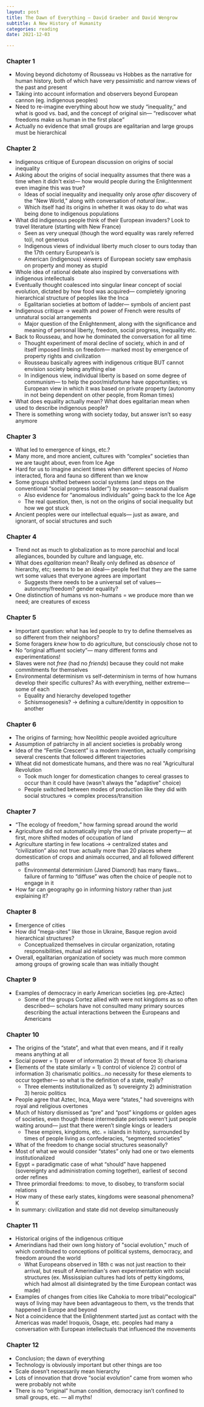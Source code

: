 ```yaml
---
layout: post
title: The Dawn of Everything — David Graeber and David Wengrow
subtitle: A New History of Humanity
categories: reading
date: 2021-12-03

---
```


### Chapter 1

- Moving beyond dichotomy of Rousseau vs Hobbes as the narrative for human history, both of which have very pessimistic and narrow views of the past and present
- Taking into account information and observers beyond European cannon (eg. indigenous peoples)
- Need to re-imagine everything about how we study “inequality,” and what is good vs. bad, and the concept of original sin— “rediscover what freedoms make us human in the first place”
- Actually no evidence that small groups are egalitarian and large groups must be hierarchical

### Chapter 2

- Indigenous critique of European discussion on origins of social inequality
- Asking about the origins of social inequality assumes that there was a time when it didn't exist— how would people during the Enlightenment even imagine this was true?
    - Ideas of social inequality and inequality only arose *after* discovery of the "New World," along with conversation of *natural law...*
    - Which itself had its origins in whether it was okay to do what was being done to indigenous populations
- What did indigenous people think of their European invaders? Look to travel literature (starting with New France)
    - Seen as very unequal (though the word equality was rarely referred to)l, not generous
    - Indigenous views of individual liberty  much closer to ours today than the 17th century European’s is
    - American (indigenous) viewers of European society saw emphasis on property and money as stupid
- Whole idea of rational debate also inspired by conversations with indigenous intellectuals
- Eventually thought coalesced into singular linear concept of social evolution, dictated by how food was acquired— completely ignoring hierarchical structure of peoples like the Inca
    - Egalitarian societies at bottom of ladder— symbols of ancient past
- Indigenous critique → wealth and power of French were results of unnatural social arrangements
    - Major question of the Enlightenment, along with the significance and meaning of personal liberty, freedom, social progress, inequality etc.
- Back to Rousseau, and how he dominated the conversation for all time
    - Thought experiment of moral decline of society, which in and of itself imposed limits on freedom— marked most by emergence of property rights and civilization
    - Rousseau basically agrees with indigenous critique BUT cannot envision society being anything else
    - In indigenous view, individual liberty is based on some degree of communism— to help the poor/misfortune have opportunities; vs European view in which it was based on private property (autonomy in not being dependent on other people, from Roman times)
- What does equality actually mean? What does egalitarian mean when used to describe indigenous people?
- There is something wrong with society today, but answer isn’t so easy anymore

### Chapter 3

- What led to emergence of kings, etc.?
- Many more, and more ancient, cultures with “complex” societies than we are taught about, even from Ice Age
- Hard for us to imagine ancient times when different species of *Homo* interacted, flora and fauna so different than we know
- Some groups shifted between social systems (and steps on the conventional “social progress ladder”) by season— seasonal dualism
    - Also evidence for “anomalous individuals” going back to the Ice Age
    - The real question, then, is not on the origins of social inequality but how we got stuck
- Ancient peoples were our intellectual equals— just as aware, and ignorant, of social structures and such

### Chapter 4

- Trend not as much to globalization as to more parochial and local allegiances, bounded by culture and language, etc.
- What does *egalitarian* mean? Really only defined as *absence* of hierarchy, etc; seems to be an ideal— people feel that they are the same wrt some values that everyone agrees are important
    - Suggests there needs to be a universal set of values— autonomy/freedom? gender equality?
- One distinction of humans vs non-humans = we produce more than we need; are creatures of excess

### Chapter 5

- Important question: what has led people to try to define themselves as so different from their neighbors?
- Some foragers *knew* how to do agriculture, but consciously chose not to
- No “original affluent society”— many different forms and experimentations!
- Slaves were not *free* (had no *friends*) because they could not make commitments for themselves
- Environmental determinism vs self-determinism in terms of how humans develop their specific cultures? As with everything, neither extreme— some of each
    - Equality and hierarchy developed together
    - Schismsogenesis? → defining a culture/identity in opposition to another

### Chapter 6

- The origins of farming; how Neolithic people avoided agriculture
- Assumption of patriarchy in all ancient societies is probably wrong
- Idea of the “Fertile Crescent” is a modern invention, actually comprising several crescents that followed different trajectories
- Wheat did not domesticate humans, and there was no real "Agricultural Revolution
    - Took much longer for domestication changes to cereal grasses to occur than it could have (wasn't always the "adaptive" choice)
    - People switched between modes of production like they did with social structures → complex process/transition

### Chapter 7

- “The ecology of freedom,” how farming spread around the world
- Agriculture did not automatically imply the use of private property— at first, more shifted modes of occupation of land
- Agriculture starting in few locations → centralized states and “civilization” also not true: actually more than 20 places where domestication of crops and animals occurred, and all followed different paths
    - Environmental determinism (Jared Diamond) has many flaws… failure of farming to “diffuse” was often the choice of people not to engage in it
- How far can geography go in informing history rather than just explaining it?

### Chapter 8

- Emergence of cities
- How did ”mega-sites” like those in Ukraine, Basque region avoid hierarchical structures?
    - Conceptualized themselves in circular organization, rotating responsibilities, mutual aid relations
- Overall, egalitarian organization of society was much more common among groups of growing scale than was initially thought

### Chapter 9

- Examples of democracy in early American societies (eg. pre-Aztec)
    - Some of the groups Cortez allied with were not kingdoms as so often described— scholars have not consulted many primary sources describing the actual interactions between the Europeans and Americans

### Chapter 10

- The origins of the “state”, and what that even means, and if it really means anything at all
- Social power = 1) power of information 2) threat of force 3) charisma
- Elements of the state similarly = 1) control of violence 2) control of information 3) charismatic politics…no necessity for these elements to occur together— so what is the definition of a state, really?
    - Three elements institutionalized as 1) sovereignty 2) administration 3) heroic politics
- People agree that Aztec, Inca, Maya were “states,” had sovereigns with royal and religious overtones
- Much of history dismissed as “pre” and “post” kingdoms or golden ages of societies, even though these intermediate periods weren’t just people waiting around— just that there weren’t single kings or leaders
    - These empires, kingdoms, etc. = islands in history, surrounded by times of people living as confederacies, “segmented societies”
- What of the freedom to change social structures seasonally?
- Most of what we would consider “states” only had one or two elements institutionalized
- Egypt = paradigmatic case of what “should” have happened (sovereignty and administration coming together), earliest of second order refines
- Three primordial freedoms: to move, to disobey, to transform social relations
- How many of these early states, kingdoms were seasonal phenomena? K
- In summary: civilization and state did not develop simultaneously

### Chapter 11

- Historical origins of the indigenous critique
- Amerindians had their own long history of "social evolution," much of which contributed to conceptions of political systems, democracy, and freedom around the world
    - What Europeans observed in 18th c was not just reaction to their arrival, but result of Amerindian's own experimentation with social structures (ex. Mississipian cultures had lots of petty kingdoms, which had almost all disintegrated by the time European contact was made)
- Examples of changes from cities like Cahokia to more tribal/"ecological" ways of living may have been advantageous to them, vs the trends that happened in Europe and beyond
- Not a coincidence that the Enlightenment started just as contact with the Americas was made! Iroquois, Osage, etc. peoples had many a conversation with European intellectuals that influenced the movements

### Chapter 12

- Conclusion; the dawn of everything
- Technology is obviously important but other things are too
- Scale doesn’t necessarily mean hierarchy
- Lots of innovation that drove “social evolution” came from women who were probably not white
- There is no “original” human condition, democracy isn’t confined to small groups, etc. — all myths!
